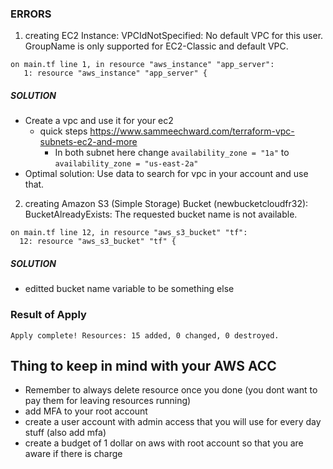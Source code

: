 ### ERRORS ####

1. creating EC2 Instance: VPCIdNotSpecified: No default VPC for this user. GroupName is only supported for EC2-Classic and default VPC.
```shell
on main.tf line 1, in resource "aws_instance" "app_server":
   1: resource "aws_instance" "app_server" {
```
##### SOLUTION #####
- Create a vpc and use it for your ec2 
  - quick steps https://www.sammeechward.com/terraform-vpc-subnets-ec2-and-more
    - In both subnet here change `availability_zone = "1a"` to `availability_zone = "us-east-2a"`
- Optimal solution: Use data to search for vpc in your account and use that.

2. creating Amazon S3 (Simple Storage) Bucket (newbucketcloudfr32): BucketAlreadyExists: The requested bucket name is not available.
```shell
on main.tf line 12, in resource "aws_s3_bucket" "tf":
  12: resource "aws_s3_bucket" "tf" {
```
##### SOLUTION #####
- editted bucket name variable to be something else 


### Result of Apply ###
```shell
Apply complete! Resources: 15 added, 0 changed, 0 destroyed.
```

## Thing to keep in mind with your AWS ACC

- Remember to always delete resource once you done (you dont want to pay them for leaving resources running)
- add MFA to your root account
- create a user account with admin access that you will use for every day stuff (also add mfa) 
- create a budget of 1 dollar on aws with root account so that you are aware if there is charge

